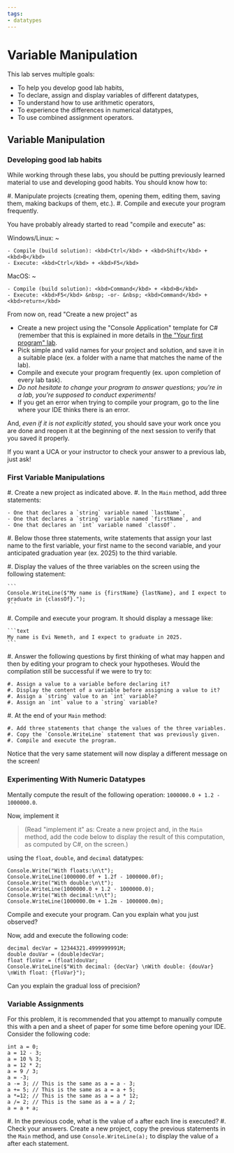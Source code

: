```yaml
---
tags:
- datatypes
---
```


#  Variable Manipulation

This lab serves multiple goals:

- To help you develop good lab habits,
- To declare, assign and display variables of different datatypes,
- To understand how to use arithmetic operators,
- To experience the differences in numerical datatypes,
- To use combined assignment operators.

## Variable Manipulation

### Developing good lab habits

While working through these labs, you should be putting previously learned material to use and developing good habits. You should know how to:

#. Manipulate projects (creating them, opening them, editing them, saving them, making backups of them, etc.).
#. Compile and execute your program frequently.

You have probably already started to read "compile and execute" as:

Windows/Linux:
~ 

    - Compile (build solution): <kbd>Ctrl</kbd> + <kbd>Shift</kbd> + <kbd>B</kbd>
    - Execute: <kbd>Ctrl</kbd> + <kbd>F5</kbd>

MacOS:
~ 

    - Compile (build solution): <kbd>Command</kbd> + <kbd>B</kbd>
    - Execute: <kbd>F5</kbd> &nbsp; -or- &nbsp; <kbd>Command</kbd> + <kbd>return</kbd>

From now on, read "Create a new project" as

 - Create a new project using the "Console Application" template for C\# (remember that this is explained in more details in [the "Your first program" lab](./labs/FirstProgram#creating-your-first-new-project).
 - Pick simple and valid names for your project and solution, and save it in a suitable place (ex. a folder with a name that matches the name of the lab).
 - Compile and execute your program frequently (ex. upon completion of every lab task).
 - *Do not hesitate to change your program to answer questions; you're in a lab, you're supposed to conduct experiments!*
 - If you get an error when trying to compile your program, go to the line where your IDE thinks there is an error.

And, _even if it is not explicitly stated_, you should save your work once you are done and reopen it at the beginning of the next session to verify that you saved it properly.

If you want a UCA or your instructor to check your answer to a previous lab, just ask!


### First Variable Manipulations

#. Create a new project as indicated above.
#. In the `Main` method, add three statements:

    - One that declares a `string` variable named `lastName`,
    - One that declares a `string` variable named `firstName`, and
    - One that declares an `int` variable named `classOf`.

#. Below those three statements, write statements that assign your last name to the first variable, your first name to the second variable, and your anticipated graduation year (ex. 2025) to the third variable.

#. Display the values of the three variables on the screen using the following statement:

    ```
    Console.WriteLine($"My name is {firstName} {lastName}, and I expect to graduate in {classOf}.");
    ```

#. Compile and execute your program. It should display a message like:

    ```text
    My name is Evi Nemeth, and I expect to graduate in 2025.
    ```

#. Answer the following questions by first thinking of what may happen and then by editing your program to check your hypotheses. Would the compilation still be successful if we were to try to:

    #. Assign a value to a variable before declaring it?
    #. Display the content of a variable before assigning a value to it?
    #. Assign a `string` value to an `int` variable?
    #. Assign an `int` value to a `string` variable?

#. At the end of your `Main` method:

    #. Add three statements that change the values of the three variables.
    #. Copy the `Console.WriteLine` statement that was previously given.
    #. Compile and execute the program.

   Notice that the very same statement will now display a different message on the screen!

### Experimenting With Numeric Datatypes

Mentally compute the result of the following operation: `1000000.0 + 1.2 - 1000000.0`.

Now, implement it

> (Read "implement it" as:  Create a new project and, in the `Main` method, add the code below to display the result of this computation, as computed by C#, on the screen.)

using the `float`, `double`, and `decimal` datatypes:

```
Console.Write("With floats:\n\t");
Console.WriteLine(1000000.0f + 1.2f - 1000000.0f);
Console.Write("With double:\n\t");
Console.WriteLine(1000000.0 + 1.2 - 1000000.0);
Console.Write("With decimal:\n\t");
Console.WriteLine(1000000.0m + 1.2m - 1000000.0m);
```

Compile and execute your program. Can you explain what you just observed?

Now, add and execute the following code:

```
decimal decVar = 12344321.4999999991M;
double douVar = (double)decVar;
float floVar = (float)douVar;
Console.WriteLine($"With decimal: {decVar} \nWith double: {douVar} \nWith float: {floVar}");
```

Can you explain the gradual loss of precision?

### Variable Assignments

For this problem, it is recommended that you attempt to manually compute this with a pen and a sheet of paper for some time before opening your IDE. Consider the following code:

```
int a = 0;
a = 12 - 3;
a = 10 % 3;
a = 12 * 2;
a = 9 / 3;
a = -3;
a -= 3; // This is the same as a = a - 3;
a += 5; // This is the same as a = a + 5;
a *=12; // This is the same as a = a * 12;
a /= 2; // This is the same as a = a / 2;
a = a + a;
```

#. In the previous code, what is the value of `a` after each line is executed?
#. Check your answers. Create a new project, copy the previous statements in the `Main` method, and use `Console.WriteLine(a);` to display the value of `a` after each statement.
